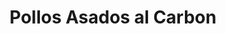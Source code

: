 ---
title: "Pollos Asados al Carbon"
url: /san-jose-del-cabo/pollos-asados-al-carbon/
shop: Metzgerei
---
